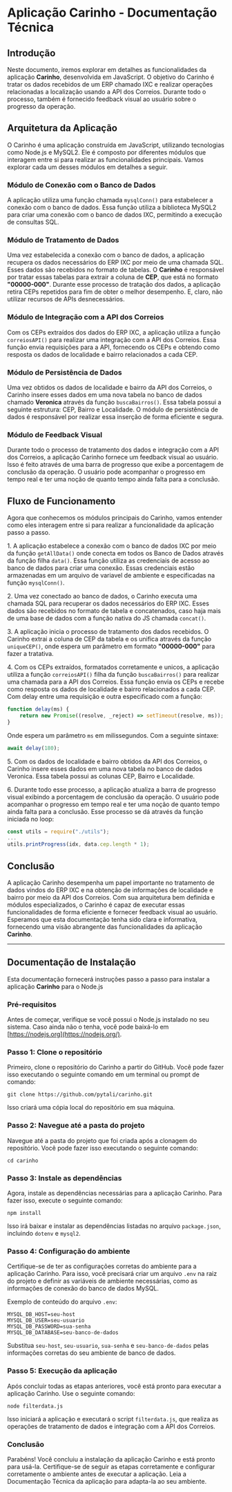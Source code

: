 # Aplicação Carinho - Documentação Técnica

## Introdução

Neste documento, iremos explorar em detalhes as funcionalidades da aplicação **Carinho**, desenvolvida em JavaScript. O objetivo do Carinho é tratar os dados recebidos de um ERP chamado IXC e realizar operações relacionadas a localização usando a API dos Correios. Durante todo o processo, também é fornecido feedback visual ao usuário sobre o progresso da operação.

## Arquitetura da Aplicação

O Carinho é uma aplicação construída em JavaScript, utilizando tecnologias como Node.js e MySQL2. Ele é composto por diferentes módulos que interagem entre si para realizar as funcionalidades principais. Vamos explorar cada um desses módulos em detalhes a seguir.

### Módulo de Conexão com o Banco de Dados

A aplicação utiliza uma função chamada `mysqlConn()` para estabelecer a conexão com o banco de dados. Essa função utiliza a biblioteca MySQL2 para criar uma conexão com o banco de dados IXC, permitindo a execução de consultas SQL.

### Módulo de Tratamento de Dados

Uma vez estabelecida a conexão com o banco de dados, a aplicação recupera os dados necessários do ERP IXC por meio de uma chamada SQL. Esses dados são recebidos no formato de tabelas. O **Carinho** é responsável por tratar essas tabelas para extrair a coluna de **CEP**, que está no formato **"00000-000"**. Durante esse processo de tratação dos dados, a aplicação retira CEPs repetidos para fim de obter o melhor desempenho. E, claro, não utilizar recursos de APIs desnecessários.

### Módulo de Integração com a API dos Correios

Com os CEPs extraídos dos dados do ERP IXC, a aplicação utiliza a função `correiosAPI()` para realizar uma integração com a API dos Correios. Essa função envia requisições para a API, fornecendo os CEPs e obtendo como resposta os dados de localidade e bairro relacionados a cada CEP.

### Módulo de Persistência de Dados

Uma vez obtidos os dados de localidade e bairro da API dos Correios, o Carinho insere esses dados em uma nova tabela no banco de dados chamado **Veronica** através da função `buscaBairros()`. Essa tabela possui a seguinte estrutura: CEP, Bairro e Localidade. O módulo de persistência de dados é responsável por realizar essa inserção de forma eficiente e segura.

### Módulo de Feedback Visual

Durante todo o processo de tratamento dos dados e integração com a API dos Correios, a aplicação Carinho fornece um feedback visual ao usuário. Isso é feito através de uma barra de progresso que exibe a porcentagem de conclusão da operação. O usuário pode acompanhar o progresso em tempo real e ter uma noção de quanto tempo ainda falta para a conclusão.

## Fluxo de Funcionamento

Agora que conhecemos os módulos principais do Carinho, vamos entender como eles interagem entre si para realizar a funcionalidade da aplicação passo a passo.

1\. A aplicação estabelece a conexão com o banco de dados IXC por meio da função `getAllData()` onde conecta em todos os Banco de Dados através da função filha `data()`. Essa função utiliza as credenciais de acesso ao banco de dados para criar uma conexão. Essas credenciais estão armazenadas em um arquivo de variavel de ambiente e especificadas na função `mysqlConn()`.

2\. Uma vez conectado ao banco de dados, o Carinho executa uma chamada SQL para recuperar os dados necessários do ERP IXC. Esses dados são recebidos no formato de tabela e concatenados, caso haja mais de uma base de dados com a função nativa do JS chamada `concat()`.

3\. A aplicação inicia o processo de tratamento dos dados recebidos. O Carinho extrai a coluna de CEP da tabela e os unifica através da função `uniqueCEP()`, onde espera um parâmetro em formato **"00000-000"** para fazer a tratativa.

4\. Com os CEPs extraídos, formatados corretamente e unicos, a aplicação utiliza a função `correiosAPI()` filha da função `buscaBairros()` para realizar uma chamada para a API dos Correios. Essa função envia os CEPs e recebe como resposta os dados de localidade e bairro relacionados a cada CEP. Com delay entre uma requisição e outra especificado com a função:

```js
function delay(ms) {
    return new Promise((resolve, _reject) => setTimeout(resolve, ms));
}
```

Onde espera um parâmetro `ms` em milissegundos. Com a seguinte sintaxe:

```js
await delay(180);
```

5\. Com os dados de localidade e bairro obtidos da API dos Correios, o Carinho insere esses dados em uma nova tabela no banco de dados Veronica. Essa tabela possui as colunas CEP, Bairro e Localidade.

6\. Durante todo esse processo, a aplicação atualiza a barra de progresso visual exibindo a porcentagem de conclusão da operação. O usuário pode acompanhar o progresso em tempo real e ter uma noção de quanto tempo ainda falta para a conclusão. Esse processo se dá através da função iniciada no loop:

```js
const utils = require("./utils");
...
utils.printProgress(idx, data.cep.length * 1);
```

## Conclusão

A aplicação Carinho desempenha um papel importante no tratamento de dados vindos do ERP IXC e na obtenção de informações de localidade e bairro por meio da API dos Correios. Com sua arquitetura bem definida e módulos especializados, o Carinho é capaz de executar essas funcionalidades de forma eficiente e fornecer feedback visual ao usuário. Esperamos que esta documentação tenha sido clara e informativa, fornecendo uma visão abrangente das funcionalidades da aplicação **Carinho**.

---

## Documentação de Instalação

Esta documentação fornecerá instruções passo a passo para instalar a aplicação **Carinho** para o Node.js

### Pré-requisitos

Antes de começar, verifique se você possui o Node.js instalado no seu sistema. Caso ainda não o tenha, você pode baixá-lo em [https://nodejs.org](https://nodejs.org/).

### Passo 1: Clone o repositório

Primeiro, clone o repositório do Carinho a partir do GitHub. Você pode fazer isso executando o seguinte comando em um terminal ou prompt de comando:

```shell
git clone https://github.com/pytali/carinho.git
```

Isso criará uma cópia local do repositório em sua máquina.

### Passo 2: Navegue até a pasta do projeto

Navegue até a pasta do projeto que foi criada após a clonagem do repositório. Você pode fazer isso executando o seguinte comando:

```shell
cd carinho
```

### Passo 3: Instale as dependências

Agora, instale as dependências necessárias para a aplicação Carinho. Para fazer isso, execute o seguinte comando:

```shell
npm install
```

Isso irá baixar e instalar as dependências listadas no arquivo `package.json`, incluindo `dotenv` e `mysql2`.

### Passo 4: Configuração do ambiente

Certifique-se de ter as configurações corretas do ambiente para a aplicação Carinho. Para isso, você precisará criar um arquivo `.env` na raiz do projeto e definir as variáveis de ambiente necessárias, como as informações de conexão do banco de dados MySQL.

Exemplo de conteúdo do arquivo `.env`:

```plaintext
MYSQL_DB_HOST=seu-host
MYSQL_DB_USER=seu-usuario
MYSQL_DB_PASSWORD=sua-senha
MYSQL_DB_DATABASE=seu-banco-de-dados
```

Substitua `seu-host`, `seu-usuario`, `sua-senha` e `seu-banco-de-dados` pelas informações corretas do seu ambiente de banco de dados.

### Passo 5: Execução da aplicação

Após concluir todas as etapas anteriores, você está pronto para executar a aplicação Carinho. Use o seguinte comando:

```shell
node filterdata.js
```

Isso iniciará a aplicação e executará o script `filterdata.js`, que realiza as operações de tratamento de dados e integração com a API dos Correios.

### Conclusão

Parabéns! Você concluiu a instalação da aplicação Carinho e está pronto para usá-la. Certifique-se de seguir as etapas corretamente e configurar corretamente o ambiente antes de executar a aplicação.
Leia a Documentação Técnica da aplicação para adapta-la ao seu ambiente.
